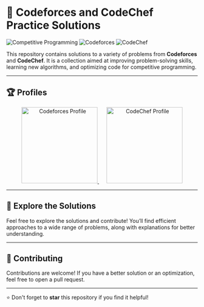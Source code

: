 # 🚀 Codeforces and CodeChef Practice Solutions

![Competitive Programming](https://img.shields.io/badge/Competitive-Programming-blue?style=for-the-badge)
![Codeforces](https://img.shields.io/badge/Codeforces-Profile-important?style=for-the-badge&logo=codeforces)
![CodeChef](https://img.shields.io/badge/CodeChef-Profile-success?style=for-the-badge&logo=codechef)

This repository contains solutions to a variety of problems from **Codeforces** and **CodeChef**. It is a collection aimed at improving problem-solving skills, learning new algorithms, and optimizing code for competitive programming.

---

## 🏆 Profiles

<p align="center">
  <a href="https://codeforces.com/profile/compiall101">
    <img src="https://upload.wikimedia.org/wikipedia/commons/thumb/5/5a/Codeforces_logo.svg/1024px-Codeforces_logo.svg.png" alt="Codeforces Profile" width="200"/>
  </a>
  &nbsp;&nbsp;&nbsp;&nbsp;
  <a href="https://www.codechef.com/users/chauhananurag3">
    <img src="https://upload.wikimedia.org/wikipedia/en/6/62/Codechef_icon.svg" alt="CodeChef Profile" width="200"/>
  </a>
</p>

---

## 📂 Explore the Solutions

Feel free to explore the solutions and contribute! You’ll find efficient approaches to a wide range of problems, along with explanations for better understanding.

---

## 🤝 Contributing

Contributions are welcome! If you have a better solution or an optimization, feel free to open a pull request.

---

⭐ Don't forget to **star** this repository if you find it helpful!
